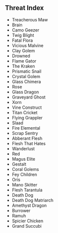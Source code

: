 ## Threat Index
+ Treacherous Maw
+ Brain
+ Camo Geezer
+ Twig Blight
+ Fatal Flora
+ Vicious Malvine
+ Clay Golem
+ Drowned
+ Flame Gator
+ The Kraken
+ Prismatic Snail
+ Crystal Golem
+ Glass Chimera
+ Rose
+ Glass Dragon
+ Graveyard Ghost
+ Xorn
+ Vine Construct
+ Titan Cricket
+ Flying Grappler
+ Slaad
+ Fire Elemental
+ Scrap Sentry
+ Abberant Flesh
+ Flesh That Hates
+ Wanderlust
+ Red
+ Magus Elite
+ Gestalt
+ Coral Golems
+ Fey Children
+ Oris
+ Mano Skitter
+ Flesh Tarantula
+ Death Dog
+ Death Dog Matriarch
+ Amethyst Dragon
+ Burrower
+ Ramuh
+ Spicier Chicken
+ Grand Succubi